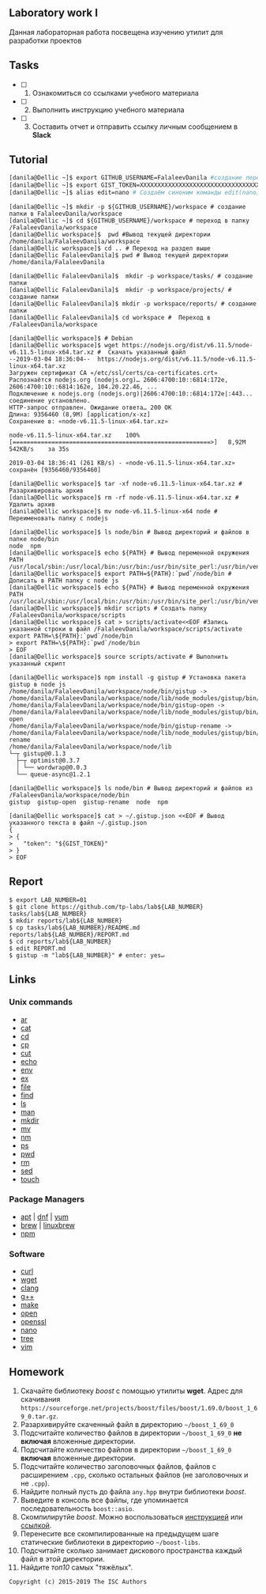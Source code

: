 ## Laboratory work I

Данная лабораторная работа посвещена изучению утилит для разработки проектов

## Tasks

- [ ] 1. Ознакомиться со ссылками учебного материала
- [ ] 2. Выполнить инструкцию учебного материала
- [ ] 3. Составить отчет и отправить ссылку личным сообщением в **Slack**

## Tutorial

```bash
[danila@Dellic ~]$ export GITHUB_USERNAME=FalaleevDanila #создание переменной в окружении GITHUB_USERNAME 
[danila@Dellic ~]$ export GIST_TOKEN=XXXXXXXXXXXXXXXXXXXXXXXXXXXXXXXXXXXXXXX #создание переменной в окружении GIST_TOKEN
[danila@Dellic ~]$ alias edit=nano # Создаём синоним команды edit(nano)
```

```ShellSession
[danila@Dellic ~]$ mkdir -p ${GITHUB_USERNAME}/workspace # создание папки в FalaleevDanila/workspace
[danila@Dellic ~]$ cd ${GITHUB_USERNAME}/workspace # переход в папку /FalaleevDanila/workspace
[danila@Dellic workspace]$  pwd #Вывод текущей директории
/home/danila/FalaleevDanila/workspace
[danila@Dellic workspace]$ cd .. # Переход на раздел выше
[danila@Dellic FalaleevDanila]$ pwd # Вывод текущей директории
/home/danila/FalaleevDanila
```

```ShellSession
[danila@Dellic FalaleevDanila]$  mkdir -p workspace/tasks/ # создание папки
[danila@Dellic FalaleevDanila]$  mkdir -p workspace/projects/ # создание папки
[danila@Dellic FalaleevDanila]$ mkdir -p workspace/reports/ # создание папки
[danila@Dellic FalaleevDanila]$ cd workspace #  Переход в /FalaleevDanila/workspace
```

```ShellSession
[danila@Dellic workspace]$ # Debian 
[danila@Dellic workspace]$ wget https://nodejs.org/dist/v6.11.5/node-v6.11.5-linux-x64.tar.xz #  Скачать указанный файл
--2019-03-04 18:36:04--  https://nodejs.org/dist/v6.11.5/node-v6.11.5-linux-x64.tar.xz
Загружен сертификат CA «/etc/ssl/certs/ca-certificates.crt»
Распознаётся nodejs.org (nodejs.org)… 2606:4700:10::6814:172e, 2606:4700:10::6814:162e, 104.20.22.46, ...
Подключение к nodejs.org (nodejs.org)|2606:4700:10::6814:172e|:443... соединение установлено.
HTTP-запрос отправлен. Ожидание ответа… 200 OK
Длина: 9356460 (8,9M) [application/x-xz]
Сохранение в: «node-v6.11.5-linux-x64.tar.xz»

node-v6.11.5-linux-x64.tar.xz    100%[========================================================>]   8,92M   542KB/s    за 35s     

2019-03-04 18:36:41 (261 KB/s) - «node-v6.11.5-linux-x64.tar.xz» сохранён [9356460/9356460]

[danila@Dellic workspace]$ tar -xf node-v6.11.5-linux-x64.tar.xz # Разархивировать архив
[danila@Dellic workspace]$ rm -rf node-v6.11.5-linux-x64.tar.xz # Удалить архив
[danila@Dellic workspace]$ mv node-v6.11.5-linux-x64 node # Переименовать папку с nodejs
```

```ShellSession
[danila@Dellic workspace]$ ls node/bin # Вывод директорий и файлов в папке node/bin
node  npm
[danila@Dellic workspace]$ echo ${PATH} # Вывод переменной окружения PATH
/usr/local/sbin:/usr/local/bin:/usr/bin:/usr/bin/site_perl:/usr/bin/vendor_perl:/usr/bin/core_perl
[danila@Dellic workspace]$ export PATH=${PATH}:`pwd`/node/bin # Дописать в PATH папку с node js
[danila@Dellic workspace]$ echo ${PATH} # Вывод переменной окружения PATH
/usr/local/sbin:/usr/local/bin:/usr/bin:/usr/bin/site_perl:/usr/bin/vendor_perl:/usr/bin/core_perl:/home/danila/FalaleevDanila/workspace/node/bin
[danila@Dellic workspace]$ mkdir scripts # Создать папку /FalaleevDanila/workspace/scripts
[danila@Dellic workspace]$ cat > scripts/activate<<EOF #Запись указанной строки в файл /FalaleevDanila/workspace/scripts/activate
export PATH=\${PATH}:`pwd`/node/bin
> export PATH=\${PATH}:`pwd`/node/bin
> EOF
[danila@Dellic workspace]$ source scripts/activate # Выполнить указанный скрипт
```

```ShellSession
[danila@Dellic workspace]$ npm install -g gistup # Установка пакета gistup в node js
/home/danila/FalaleevDanila/workspace/node/bin/gistup -> /home/danila/FalaleevDanila/workspace/node/lib/node_modules/gistup/bin/gistup
/home/danila/FalaleevDanila/workspace/node/bin/gistup-open -> /home/danila/FalaleevDanila/workspace/node/lib/node_modules/gistup/bin/gistup-open
/home/danila/FalaleevDanila/workspace/node/bin/gistup-rename -> /home/danila/FalaleevDanila/workspace/node/lib/node_modules/gistup/bin/gistup-rename
/home/danila/FalaleevDanila/workspace/node/lib
└─┬ gistup@0.1.3 
  ├─┬ optimist@0.3.7 
  │ └── wordwrap@0.0.3 
  └── queue-async@1.2.1 

[danila@Dellic workspace]$ ls node/bin # Вывод директорий и файлов из /FalaleevDanila/workspace/node/bin
gistup  gistup-open  gistup-rename  node  npm
```

```ShellSession
[danila@Dellic workspace]$ cat > ~/.gistup.json <<EOF # Вывод указанного текста в файл ~/.gistup.json
{
> {
>   "token": "${GIST_TOKEN}"
> }
> EOF
```

## Report

```ShellSession
$ export LAB_NUMBER=01 
$ git clone https://github.com/tp-labs/lab${LAB_NUMBER} tasks/lab${LAB_NUMBER} 
$ mkdir reports/lab${LAB_NUMBER} 
$ cp tasks/lab${LAB_NUMBER}/README.md reports/lab${LAB_NUMBER}/REPORT.md 
$ cd reports/lab${LAB_NUMBER} 
$ edit REPORT.md 
$ gistup -m "lab${LAB_NUMBER}" # enter: yes↵ 
```

## Links

### Unix commands

- [ar](https://en.wikipedia.org/wiki/Ar_(Unix))
- [cat](https://en.wikipedia.org/wiki/Cat_(Unix))
- [cd](https://en.wikipedia.org/wiki/Cd_(command))
- [cp](https://en.wikipedia.org/wiki/Cp_(Unix))
- [cut](https://en.wikipedia.org/wiki/Cut_(Unix))
- [echo](https://en.wikipedia.org/wiki/Echo_(command))
- [env](https://en.wikipedia.org/wiki/Env_(shell))
- [ex](https://en.wikipedia.org/wiki/Ex_(editor))
- [file](https://en.wikipedia.org/wiki/File_(command))
- [find](https://en.wikipedia.org/wiki/Find)
- [ls](https://en.wikipedia.org/wiki/Ls)
- [man](https://en.wikipedia.org/wiki/Man_page)
- [mkdir](https://en.wikipedia.org/wiki/Mkdir)
- [mv](https://en.wikipedia.org/wiki/Mv)
- [nm](https://en.wikipedia.org/wiki/Nm_(Unix))
- [ps](https://en.wikipedia.org/wiki/Ps_(Unix))
- [pwd](https://en.wikipedia.org/wiki/Pwd)
- [rm](https://en.wikipedia.org/wiki/Rm_(Unix))
- [sed](https://en.wikipedia.org/wiki/Sed)
- [touch](https://en.wikipedia.org/wiki/Touch_(Unix))

### Package Managers

- [apt](http://help.ubuntu.ru/wiki/apt) | [dnf](https://en.wikipedia.org/wiki/DNF_(software)) | [yum](https://fedoraproject.org/wiki/Yum/ru)
- [brew](https://brew.sh) | [linuxbrew](http://linuxbrew.sh)
- [npm](https://docs.npmjs.com)

### Software

- [curl](https://www.gitbook.com/book/bagder/everything-curl/details)
- [wget](https://www.gnu.org/software/wget/manual/wget.pdf)
- [clang](https://clang.llvm.org)
- [g++](https://gcc.gnu.org/onlinedocs/gcc-4.0.2/gcc/G_002b_002b-and-GCC.html)
- [make](https://en.wikipedia.org/wiki/Make_(software))
- [open](https://developer.apple.com/legacy/library/documentation/Darwin/Reference/ManPages/man1/open.1.html)
- [openssl](https://www.openssl.org)
- [nano](https://www.nano-editor.org)
- [tree](https://linux.die.net/man/1/tree)
- [vim](http://www.vim.org)

## Homework

1. Скачайте библиотеку *boost* с помощью утилиты **wget**. Адрес для скачивания `https://sourceforge.net/projects/boost/files/boost/1.69.0/boost_1_69_0.tar.gz`.
2. Разархивируйте скаченный файл в директорию `~/boost_1_69_0`
3. Подсчитайте количество файлов в директории `~/boost_1_69_0` **не включая** вложенные директории.
4. Подсчитайте количество файлов в директории `~/boost_1_69_0` **включая** вложенные директории.
5. Подсчитайте количество заголовочных файлов, файлов с расширением `.cpp`, сколько остальных файлов (не заголовочных и не `.cpp`).
6. Найдите полный пусть до файла `any.hpp` внутри библиотеки *boost*.
7. Выведите в консоль все файлы, где упоминается последовательность `boost::asio`.
8. Скомпилирутйе *boost*. Можно воспользоваться [инструкцией](https://www.boost.org/doc/libs/1_61_0/more/getting_started/unix-variants.html#or-build-custom-binaries) или [ссылкой](https://codeyarns.com/2017/01/24/how-to-build-boost-on-linux/).
9. Перенесите все скомпилированные на предыдущем шаге статические библиотеки в директорию `~/boost-libs`.
10. Подсчитайте сколько занимает дискового пространства каждый файл в этой директории.
11. Найдите *топ10* самых "тяжёлых".

```
Copyright (c) 2015-2019 The ISC Authors
```
